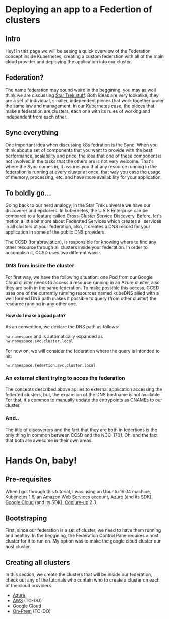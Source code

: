 # Deploying an app to a Federtion of clusters

## Intro
Hey! In this page we will be seeing a quick overview of the Federation concept inside Kubernetes, creating a custom federstion with all of the main cloud provider and deploying the application into our cluster.

## Federation?
The name federation may sound weird in the beggining, you may as well think we are discussing [Star Trek stuff](https://en.wikipedia.org/wiki/United_Federation_of_Planets). Both ideas are very lookalike, they are a set of individual, smaller, independent pieces that work together under the same law and management. In our Kubernetes case, the pieces that make a federation are clusters, each one with its rules of working and independent from each other. 

## Sync everything
One important idea when discussing k8s fedration is the Sync. When you think about a set of components that you want to provide with the best performance, scalability and price, the idea that one of these component is not involved in the tasks that the others are is not very welcome. That's where the Sync comes in, it assures you that any resource running in the federation  is running at every cluster at once, that way you ease the usage of memory, processing, etc. and have more availability for your application.

## To boldly go...
Going back to our nerd analogy, in the Star Trek universe we have our discoverer and epxlorers. In kubernetes, the U.S.S Enterprise can be compared to a feature called Cross-Cluster Service Discovery. Before, let's metion a little bit more about Federated Services which creates all services in all clusters at your federation, also, it creates a DNS record for your application in some of the public DNS providers. 

The CCSD (for abreviation), is responsible for knowing where to find any other resource through all clusters inside your federation. In order to accomplish it, CCSD uses two different ways:

### DNS from inside the cluster
For first way, we have the following situation: one Pod from our Google Cloud cluster needs to access a resource running in an  Azure cluster, also they are both in the same federation. To make possible this access, CCSD uses one of the currently running resources named kubeDNS allied with a well formed DNS path makes it possible to query (from other cluster) the resource running in any other one.

#### How do I make a good path?
As an convention, we declare the DNS path as follows:

`hw.namespace` and is automatically expanded as `hw.namespace.svc.cluster.local`

For now on, we will consider the federation where the query is intended to hit:

`hw.namespace.federtion.svc.cluster.local`

### An external client trying to acces the federation
The concepts described above apllies to external application accessing the federted clusters, but, the expansion of the DNS hostname is not available. For that, it's common to manually update the entrypoints as CNAMEs to our cluster.

### And..
The title of discoverers and the fact that they are both in federtions is the only thing in common between CCSD and the NCC-1701. Oh, and the fact that both are awesome in their own areas.

# Hands On, baby!
## Pre-requisites
When I got through this tutorial, I was using an Ubuntu 16.04 machine, Kubenetes 1.6, an [Amazon Web Services](https://aws.amazon.com/pt/) account, [Azure](https://portal.azure.com) (and its SDK), [Google Cloud](https://cloud.google.com) (and its SDK), [Conjure-up](https://conjure-up.io/) 2.3.

## Bootstraping
First, since our federation is a set of cluster, we need to have them running and healthy. In the beggining, the Federation Control Pane requires a host cluster for it to run on. My option was to make the google cloud cluster our host cluster.

## Creating all clusters
In this section, we create the clusters that will be inside our federation, check out any of the tutorials who contain who to create a cluster on each of the cloud providers:

- [Azure](https://github.com/GabrielSVinha/kube-tutorials/blob/master/k8s/azure/README.md#creating-an-azure-acs-cluster)
- [AWS]() (TO-DO)
- [Google Cloud](https://github.com/GabrielSVinha/kube-tutorials/tree/master/k8s/gcp#creating-a-cluster)
- [On-Prem]() (TO-DO)
